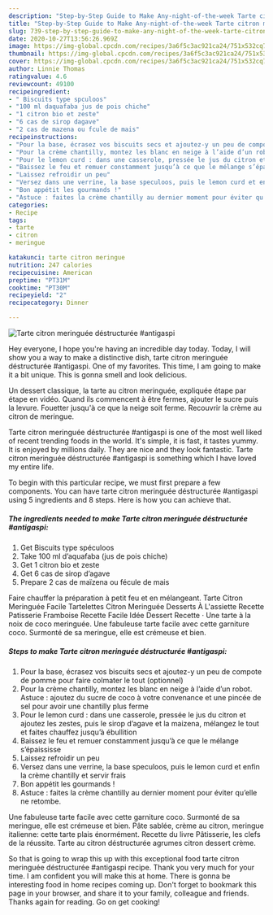 ```yaml
---
description: "Step-by-Step Guide to Make Any-night-of-the-week Tarte citron meringuée déstructurée #antigaspi"
title: "Step-by-Step Guide to Make Any-night-of-the-week Tarte citron meringuée déstructurée #antigaspi"
slug: 739-step-by-step-guide-to-make-any-night-of-the-week-tarte-citron-meringuee-destructuree-antigaspi
date: 2020-10-27T13:56:26.969Z
image: https://img-global.cpcdn.com/recipes/3a6f5c3ac921ca24/751x532cq70/tarte-citron-meringuee-destructuree-antigaspi-photo-principale-de-la-recette.jpg
thumbnail: https://img-global.cpcdn.com/recipes/3a6f5c3ac921ca24/751x532cq70/tarte-citron-meringuee-destructuree-antigaspi-photo-principale-de-la-recette.jpg
cover: https://img-global.cpcdn.com/recipes/3a6f5c3ac921ca24/751x532cq70/tarte-citron-meringuee-destructuree-antigaspi-photo-principale-de-la-recette.jpg
author: Linnie Thomas
ratingvalue: 4.6
reviewcount: 49100
recipeingredient:
- " Biscuits type spculoos"
- "100 ml daquafaba jus de pois chiche"
- "1 citron bio et zeste"
- "6 cas de sirop dagave"
- "2 cas de mazena ou fcule de mais"
recipeinstructions:
- "Pour la base, écrasez vos biscuits secs et ajoutez-y un peu de compote de pomme pour faire colmater le tout (optionnel)"
- "Pour la crème chantilly, montez les blanc en neige à l’aide d’un robot. Astuce : ajoutez du sucre de coco à votre convenance et une pincée de sel pour avoir une chantilly plus ferme"
- "Pour le lemon curd : dans une casserole, pressée le jus du citron et ajoutez les zestes, puis le sirop d’agave et la maizena, mélangez le tout et faites chauffez jusqu’à ébullition"
- "Baissez le feu et remuer constamment jusqu’à ce que le mélange s’épaississe"
- "Laissez refroidir un peu"
- "Versez dans une verrine, la base speculoos, puis le lemon curd et enfin la crème chantilly et servir frais"
- "Bon appétit les gourmands !"
- "Astuce : faites la crème chantilly au dernier moment pour éviter qu’elle ne retombe."
categories:
- Recipe
tags:
- tarte
- citron
- meringue

katakunci: tarte citron meringue 
nutrition: 247 calories
recipecuisine: American
preptime: "PT31M"
cooktime: "PT30M"
recipeyield: "2"
recipecategory: Dinner

---
```



![Tarte citron meringuée déstructurée #antigaspi](https://img-global.cpcdn.com/recipes/3a6f5c3ac921ca24/751x532cq70/tarte-citron-meringuee-destructuree-antigaspi-photo-principale-de-la-recette.jpg)

Hey everyone, I hope you're having an incredible day today. Today, I will show you a way to make a distinctive dish, tarte citron meringuée déstructurée #antigaspi. One of my favorites. This time, I am going to make it a bit unique. This is gonna smell and look delicious.

Un dessert classique, la tarte au citron meringuée, expliquée étape par étape en vidéo. Quand ils commencent à être fermes, ajouter le sucre puis la levure. Fouetter jusqu&#39;à ce que la neige soit ferme. Recouvrir la crème au citron de meringue.

Tarte citron meringuée déstructurée #antigaspi is one of the most well liked of recent trending foods in the world. It's simple, it is fast, it tastes yummy. It is enjoyed by millions daily. They are nice and they look fantastic. Tarte citron meringuée déstructurée #antigaspi is something which I have loved my entire life.


To begin with this particular recipe, we must first prepare a few components. You can have tarte citron meringuée déstructurée #antigaspi using 5 ingredients and 8 steps. Here is how you can achieve that.

<!--inarticleads1-->

##### The ingredients needed to make Tarte citron meringuée déstructurée #antigaspi:

1. Get  Biscuits type spéculoos
1. Take 100 ml d’aquafaba (jus de pois chiche)
1. Get 1 citron bio et zeste
1. Get 6 cas de sirop d’agave
1. Prepare 2 cas de maïzena ou fécule de mais


Faire chauffer la préparation à petit feu et en mélangeant. Tarte Citron Meringuée Facile Tartelettes Citron Meringuée Desserts À L&#39;assiette Recette Patisserie Framboise Recette Facile Idée Dessert Recette · Une tarte à la noix de coco meringuée. Une fabuleuse tarte facile avec cette garniture coco. Surmonté de sa meringue, elle est crémeuse et bien. 

<!--inarticleads2-->

##### Steps to make Tarte citron meringuée déstructurée #antigaspi:

1. Pour la base, écrasez vos biscuits secs et ajoutez-y un peu de compote de pomme pour faire colmater le tout (optionnel)
1. Pour la crème chantilly, montez les blanc en neige à l’aide d’un robot. Astuce : ajoutez du sucre de coco à votre convenance et une pincée de sel pour avoir une chantilly plus ferme
1. Pour le lemon curd : dans une casserole, pressée le jus du citron et ajoutez les zestes, puis le sirop d’agave et la maizena, mélangez le tout et faites chauffez jusqu’à ébullition
1. Baissez le feu et remuer constamment jusqu’à ce que le mélange s’épaississe
1. Laissez refroidir un peu
1. Versez dans une verrine, la base speculoos, puis le lemon curd et enfin la crème chantilly et servir frais
1. Bon appétit les gourmands !
1. Astuce : faites la crème chantilly au dernier moment pour éviter qu’elle ne retombe.


Une fabuleuse tarte facile avec cette garniture coco. Surmonté de sa meringue, elle est crémeuse et bien. Pâte sablée, crème au citron, meringue italienne: cette tarte plais énormément. Recette du livre Pâtisserie, les clefs de la réussite. Tarte au citron déstructurée agrumes citron dessert crème. 

So that is going to wrap this up with this exceptional food tarte citron meringuée déstructurée #antigaspi recipe. Thank you very much for your time. I am confident you will make this at home. There is gonna be interesting food in home recipes coming up. Don't forget to bookmark this page in your browser, and share it to your family, colleague and friends. Thanks again for reading. Go on get cooking!
